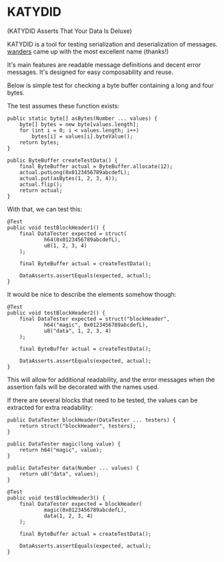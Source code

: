 KATYDID
=======

(KATYDID Asserts That Your Data Is Deluxe)

KATYDID is a tool for testing serialization and deserialization of messages. [wanders](https://github.com/wanders) came up with the most excellent name (thanks!)

It's main features are readable message definitions and decent error messages. It's designed for easy composability and reuse.

Below is simple test for checking a byte buffer containing a long and four bytes.

The test assumes these function exists:

    public static byte[] asBytes(Number ... values) {
        byte[] bytes = new byte[values.length];
        for (int i = 0; i < values.length; i++)
            bytes[i] = values[i].byteValue();
        return bytes;
    }

	public ByteBuffer createTestData() {
		final ByteBuffer actual = ByteBuffer.allocate(12);
		actual.putLong(0x0123456789abcdefL);
		actual.put(asBytes(1, 2, 3, 4));
		actual.flip();
		return actual;
	}

With that, we can test this:

    @Test
    public void testBlockHeader1() {
        final DataTester expected = struct(
                h64(0x0123456789abcdefL),
                u8(1, 2, 3, 4)
        );

        final ByteBuffer actual = createTestData();

        DataAsserts.assertEquals(expected, actual);
    }

It would be nice to describe the elements somehow though:

    @Test
    public void testBlockHeader2() {
        final DataTester expected = struct("blockHeader",
                h64("magic", 0x0123456789abcdefL),
                u8("data", 1, 2, 3, 4)
        );

        final ByteBuffer actual = createTestData();

        DataAsserts.assertEquals(expected, actual);
    }

This will allow for additional readability, and the error messages when the assertion fails will be decorated with the names used.

If there are several blocks that need to be tested, the values can be extracted for extra readability:

    public DataTester blockHeader(DataTester ... testers) {
        return struct("blockHeader", testers);
    }

    public DataTester magic(long value) {
        return h64("magic", value);
    }

	public DataTester data(Number ... values) {
		return u8("data", values);
	}

    @Test
    public void testBlockHeader3() {
        final DataTester expected = blockHeader(
                magic(0x0123456789abcdefL),
                data(1, 2, 3, 4)
        );

        final ByteBuffer actual = createTestData();

        DataAsserts.assertEquals(expected, actual);
    }


